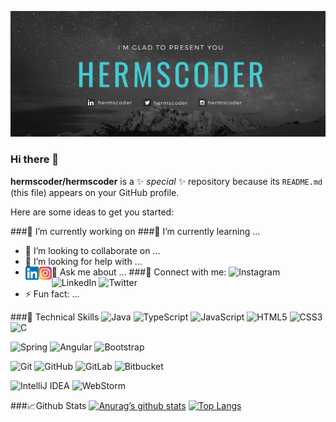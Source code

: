 ![banner](HERMSCODER.png)
### Hi there 👋


**hermscoder/hermscoder** is a ✨ _special_ ✨ repository because its `README.md` (this file) appears on your GitHub profile.


Here are some ideas to get you started:

###🔭 I’m currently working on
###🌱 I’m currently learning ...
- 👯 I’m looking to collaborate on ...
- 🤔 I’m looking for help with ...
- 💬 Ask me about ...
###🤝 Connect with me:
<a href="https://www.linkedin.com/in/hermscoder/"><img align="left" src="linkedin.png" alt="Hermscoder | LinkedIn" width="21px"/></a>
<a href="https://www.linkedin.com/in/hermscoder/"><img align="left" src="instagram.png" alt="YHermscoder | Instagram" width="21px"/></a>
![Instagram](https://img.shields.io/badge/Instagram-E4405F?style=for-the-badge&logo=instagram&logoColor=white)
![LinkedIn](https://img.shields.io/badge/LinkedIn-0077B5?style=for-the-badge&logo=linkedin&logoColor=white)
![Twitter](	https://img.shields.io/badge/Twitter-1DA1F2?style=for-the-badge&logo=twitter&logoColor=white)
- ⚡ Fun fact: ...

###💼 Technical Skills 
![Java](https://img.shields.io/badge/java-%23ED8B00.svg?style=for-the-badge&logo=java&logoColor=white)
![TypeScript](https://img.shields.io/badge/typescript-%23007ACC.svg?style=for-the-badge&logo=typescript&logoColor=white)
![JavaScript](https://img.shields.io/badge/javascript-%23323330.svg?style=for-the-badge&logo=javascript&logoColor=%23F7DF1E)
![HTML5](https://img.shields.io/badge/html5-%23E34F26.svg?style=for-the-badge&logo=html5&logoColor=white)
![CSS3](https://img.shields.io/badge/css3-%231572B6.svg?style=for-the-badge&logo=css3&logoColor=white)
![C](https://img.shields.io/badge/c-%2300599C.svg?style=for-the-badge&logo=c&logoColor=white)


![Spring](https://img.shields.io/badge/spring-%236DB33F.svg?style=for-the-badge&logo=spring&logoColor=white)
![Angular](https://img.shields.io/badge/angular-%23DD0031.svg?style=for-the-badge&logo=angular&logoColor=white)
![Bootstrap](https://img.shields.io/badge/bootstrap-%23563D7C.svg?style=for-the-badge&logo=bootstrap&logoColor=white)

![Git](https://img.shields.io/badge/git-%23F05033.svg?style=for-the-badge&logo=git&logoColor=white)
![GitHub](https://img.shields.io/badge/github-%23121011.svg?style=for-the-badge&logo=github&logoColor=white)
![GitLab](https://img.shields.io/badge/gitlab-%23181717.svg?style=for-the-badge&logo=gitlab&logoColor=white)
![Bitbucket](https://img.shields.io/badge/bitbucket-%230047B3.svg?style=for-the-badge&logo=bitbucket&logoColor=white)

![IntelliJ IDEA](https://img.shields.io/badge/IntelliJIDEA-000000.svg?style=for-the-badge&logo=intellij-idea&logoColor=white)
![WebStorm](https://img.shields.io/badge/webstorm-143?style=for-the-badge&logo=webstorm&logoColor=white&color=black)

###📈Github Stats
[![Anurag’s github stats](https://github-readme-stats.vercel.app/api?username=hermscoder)](https://github.com/hermscoder)
[![Top Langs](https://github-readme-stats.vercel.app/api/top-langs/?username=hermscoder&layout=compact)](https://github.com/hermscoder)